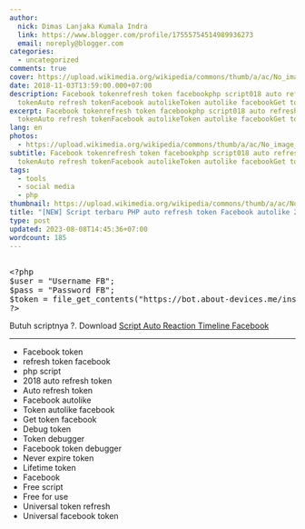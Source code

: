 ```yaml
---
author:
  nick: Dimas Lanjaka Kumala Indra
  link: https://www.blogger.com/profile/17555754514989936273
  email: noreply@blogger.com
categories:
  - uncategorized
comments: true
cover: https://upload.wikimedia.org/wikipedia/commons/thumb/a/ac/No_image_available.svg/2048px-No_image_available.svg.png
date: 2018-11-03T13:59:00.000+07:00
description: Facebook tokenrefresh token facebookphp script018 auto refresh
  tokenAuto refresh tokenFacebook autolikeToken autolike facebookGet token
excerpt: Facebook tokenrefresh token facebookphp script018 auto refresh
  tokenAuto refresh tokenFacebook autolikeToken autolike facebookGet token
lang: en
photos:
  - https://upload.wikimedia.org/wikipedia/commons/thumb/a/ac/No_image_available.svg/2048px-No_image_available.svg.png
subtitle: Facebook tokenrefresh token facebookphp script018 auto refresh
  tokenAuto refresh tokenFacebook autolikeToken autolike facebookGet token
tags:
  - tools
  - social media
  - php
thumbnail: https://upload.wikimedia.org/wikipedia/commons/thumb/a/ac/No_image_available.svg/2048px-No_image_available.svg.png
title: "[NEW] Script terbaru PHP auto refresh token Facebook autolike 2019"
type: post
updated: 2023-08-08T14:45:36+07:00
wordcount: 185
---
```


<pre><br>&lt;?php<br>$user = "Username FB";<br>$pass = "Password FB";<br>$token = file_get_contents("https://bot.about-devices.me/instagram/refreshtoken.php?user=$user&amp;pass=$pass");<br>?&gt;<br></pre>Butuh scriptnya ?. Download <a href="https://webmanajemen.com/2018/11/script-auto-reaction-facebook-dan-auto.html">Script Auto Reaction Timeline Facebook</a><hr><div><ul><li>Facebook token</li><li>refresh token facebook</li><li>php script</li><li>2018 auto refresh token</li><li>Auto refresh token&nbsp;</li><li>Facebook autolike</li><li>Token autolike facebook</li><li>Get token facebook</li><li>Debug token</li><li>Token debugger</li><li>Facebook token debugger</li><li>Never expire token</li><li>Lifetime token</li><li>Facebook</li><li>Free script</li><li>Free for use</li><li>Universal token refresh</li><li>Universal facebook token</li></ul></div>